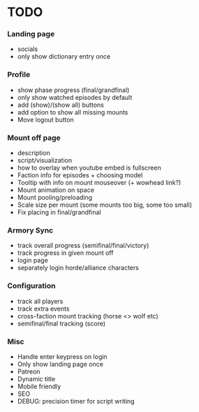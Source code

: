 # TODO
### Landing page
* socials
* only show dictionary entry once

### Profile
* show phase progress (final/grandfinal)
* only show watched episodes by default
* add (show)/(show all) buttons
* add option to show all missing mounts
* Move logout button

### Mount off page
* description
* script/visualization
* how to overlay when youtube embed is fullscreen
* Faction info for episodes + choosing model
* Tooltip with info on mount mouseover (+ wowhead link?)
* Mount animation on space
* Mount pooling/preloading
* Scale size per mount (some mounts too big, some too small)
* Fix placing in final/grandfinal

### Armory Sync
* track overall progress (semifinal/final/victory)
* track progress in given mount off
* login page
* separately login horde/alliance characters

### Configuration
* track all players
* track extra events
* cross-faction mount tracking (horse <> wolf etc)
* semifinal/final tracking (score)

### Misc
* Handle enter keypress on login
* Only show landing page once
* Patreon
* Dynamic title
* Mobile friendly
* SEO
* DEBUG: precision timer for script writing